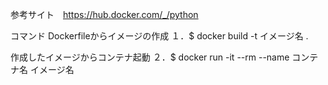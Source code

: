 参考サイト　https://hub.docker.com/_/python

コマンド
Dockerfileからイメージの作成
１．$ docker build -t イメージ名 .

作成したイメージからコンテナ起動
２．$ docker run -it --rm --name コンテナ名 イメージ名

